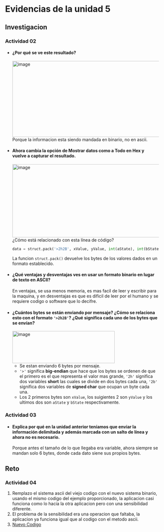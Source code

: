 
# Evidencias de la unidad 5


## Investigacion
### Actividad 02

* #### ¿Por qué se ve este resultado?
  <img width="996" height="248" alt="image" src="https://github.com/user-attachments/assets/1c1781b0-b1da-4eb9-a4ba-99d7240770c5" />
  Porque la informacion esta siendo mandada en binario, no en ascii.
* #### Ahora cambia la opción de Mostrar datos como a Todo en Hex y vuelve a capturar el resultado.
  <img width="986" height="239" alt="image" src="https://github.com/user-attachments/assets/9c74c974-0080-4d8c-b6e8-ad72ea3d535f" />
  ¿Cómo está relacionado con esta línea de código?
  
  ```py
  data = struct.pack('>2h2B', xValue, yValue, int(aState), int(bState))
  ```
  La funcion ``struct.pack()`` devuelve los bytes de los valores dados en un formato establecido.
  
* #### ¿Qué ventajas y desventajas ves en usar un formato binario en lugar de texto en ASCII?
  En ventajas, se usa menos memoria, es mas facil de leer y escribir para la maquina, y en desventajas es que es dificil de leer por el humano y se requiere codigo o software que lo decifre.
* #### ¿Cuántos bytes se están enviando por mensaje? ¿Cómo se relaciona esto con el formato ``'>2h2B'``? ¿Qué significa cada uno de los bytes que se envían?
  <img width="335" height="105" alt="image" src="https://github.com/user-attachments/assets/69a20744-6bad-4a4d-adaf-e5559bf6eda6" />
  
  * Se estan enviando 6 bytes por mensaje.
  * ``'>'`` significa **big-endian** que hace que los bytes se ordenen de que el primero es el que representa el valor mas grande, ``'2h'`` significa dos variables **short** las cuales se divide en dos bytes cada una, ``'2b'`` significa dos variables de **signed char** que ocupan un byte cada una.
  * Los 2 primeros bytes son ``xValue``, los suigientes 2 son ``yValue`` y los ultimos dos son ``aState`` y ``bState`` respectivamente.
### Actividad 03
* #### Explica por qué en la unidad anterior teníamos que enviar la información delimitada y además marcada con un salto de línea y ahora no es necesario.
  Porque antes el tamaño de lo que llegaba era variable, ahora siempre se mandan solo 6 bytes, donde cada dato siene sus propios bytes.

## Reto
### Actividad 04
1. Remplazo el sistema ascii del viejo codigo con el nuevo sistema binario, usando el mismo codigo del ejemplo proporcionado, la aplicacion casi funciona como lo hacia la otra aplicacion pero con una sensibilidad diferente.
2. El problema de la sensibilidad era una operacion que faltaba, la aplicacion ya funciona igual que al codigo con el metodo ascii.
3. [Nuevo Codigo](https://editor.p5js.org/lolarenzo2000/full/4XhanlZmE)



